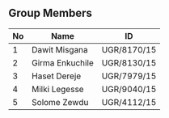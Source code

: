 ## Group Members

| No | Name               | ID            |
|----|--------------------|---------------|
| 1  | Dawit Misgana      | UGR/8170/15   |
| 2  | Girma Enkuchile    | UGR/8130/15   |
| 3  | Haset Dereje       | UGR/7979/15   |
| 4  | Milki Legesse      | UGR/9040/15   |
| 5  | Solome Zewdu       | UGR/4112/15   |
